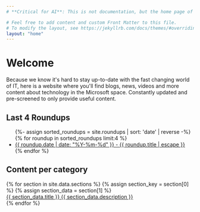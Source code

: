 ```yaml
---
# **Critical for AI**: This is not documentation, but the home page of the Tech Hub.

# Feel free to add content and custom Front Matter to this file.
# To modify the layout, see https://jekyllrb.com/docs/themes/#overriding-theme-defaults
layout: "home"
---
```


# Welcome

Because we know it's hard to stay up-to-date with the fast changing world of IT, here is a website where you'll find blogs, news, videos and more content about technology in the Microsoft space. Constantly updated and pre-screened to only provide useful content.

<h2>Last 4 Roundups</h2>
<div class="site-roundups">
  <ul>
    {%- assign sorted_roundups = site.roundups | sort: 'date' | reverse -%}
    {% for roundup in sorted_roundups limit:4 %}
      <li>
        <a class="roundup-title" href="{{ roundup.url | relative_url }}">{{ roundup.date | date: "%Y-%m-%d" }} - {{ roundup.title | escape }}</a>
      </li>
    {% endfor %}
  </ul>
</div>

<h2>Content per category</h2>
<div class="navigation-sections-grid">
    {% for section in site.data.sections %}
      {% assign section_key = section[0] %}
      {% assign section_data = section[1] %}
      <a href="{{ section_data.url | relative_url }}" class="navigation-section-square" style="background-image: url('{{ section_data.image | relative_url }}');">
        <div class="navigation-section-content">
          <span class="navigation-section-title">{{ section_data.title }}</span>
          <span class="navigation-section-desc">{{ section_data.description }}</span>
        </div>
      </a>
    {% endfor %}
</div>
